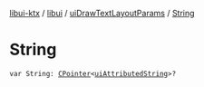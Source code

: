 [libui-ktx](../../index.md) / [libui](../index.md) / [uiDrawTextLayoutParams](index.md) / [String](./-string.md)

# String

`var String: `[`CPointer`](../../kotlinx.cinterop/-c-pointer/index.md)`<`[`uiAttributedString`](../ui-attributed-string.md)`>?`